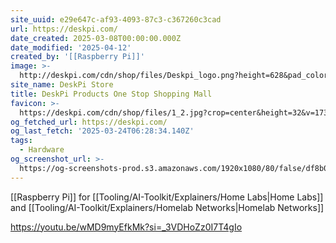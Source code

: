 ```yaml
---
site_uuid: e29e647c-af93-4093-87c3-c367260c3cad
url: https://deskpi.com/
date_created: 2025-03-08T00:00:00.000Z
date_modified: '2025-04-12'
created_by: '[[Raspberry Pi]]'
image: >-
  http://deskpi.com/cdn/shop/files/Deskpi_logo.png?height=628&pad_color=ffffff&v=1732079613&width=1200
site_name: DeskPi Store
title: DeskPi Products One Stop Shopping Mall
favicon: >-
  https://deskpi.com/cdn/shop/files/1_2.jpg?crop=center&height=32&v=1733901884&width=32
og_fetched_url: https://deskpi.com/
og_last_fetch: '2025-03-24T06:28:34.140Z'
tags:
  - Hardware
og_screenshot_url: >-
  https://og-screenshots-prod.s3.amazonaws.com/1920x1080/80/false/df8b0b1abec655e60afeab1fb4163f5dd630b23865294e402a5736221ac14ec2.jpeg
---
```
































[[Raspberry Pi]] for [[Tooling/AI-Toolkit/Explainers/Home Labs|Home Labs]] and [[Tooling/AI-Toolkit/Explainers/Homelab Networks|Homelab Networks]]

https://youtu.be/wMD9myEfkMk?si=_3VDHoZz0I7T4gIo